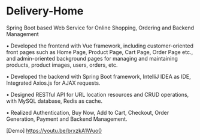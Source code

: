 # Delivery-Home
Spring Boot based Web Service for Online Shopping, Ordering and Backend Management

•	Developed the frontend with Vue framework, including customer-oriented front pages such as Home Page, Product Page, Cart Page, Order Page etc., and admin-oriented background pages for managing and maintaining products, product images, users, orders, etc.

•	Developed the backend with Spring Boot framework, IntelliJ IDEA as IDE, Integrated Axios.js for AJAX requests. 

•	Designed RESTful API for URL location resources and CRUD operations, with MySQL database, Redis as cache.

•	Realized Authentication, Buy Now, Add to Cart, Checkout, Order Generation, Payment and Backend Management.

[Demo] https://youtu.be/brxzkA1Wuo0
